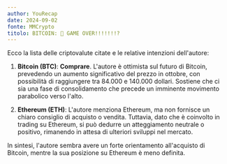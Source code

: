 ```yaml
---
author: YouRecap
date: 2024-09-02
fonte: MMCrypto
titolo: BITCOIN: 🚨 GAME OVER!!!!!!!?
---
```


Ecco la lista delle criptovalute citate e le relative intenzioni dell'autore:

1. **Bitcoin (BTC)**: **Comprare**. L'autore è ottimista sul futuro di Bitcoin, prevedendo un aumento significativo del prezzo in ottobre, con possibilità di raggiungere tra 84.000 e 140.000 dollari. Sostiene che ci sia una fase di consolidamento che precede un imminente movimento parabolico verso l'alto.

2. **Ethereum (ETH)**: L'autore menziona Ethereum, ma non fornisce un chiaro consiglio di acquisto o vendita. Tuttavia, dato che è coinvolto in trading su Ethereum, si può dedurre un atteggiamento neutrale o positivo, rimanendo in attesa di ulteriori sviluppi nel mercato.

In sintesi, l'autore sembra avere un forte orientamento all'acquisto di Bitcoin, mentre la sua posizione su Ethereum è meno definita.

